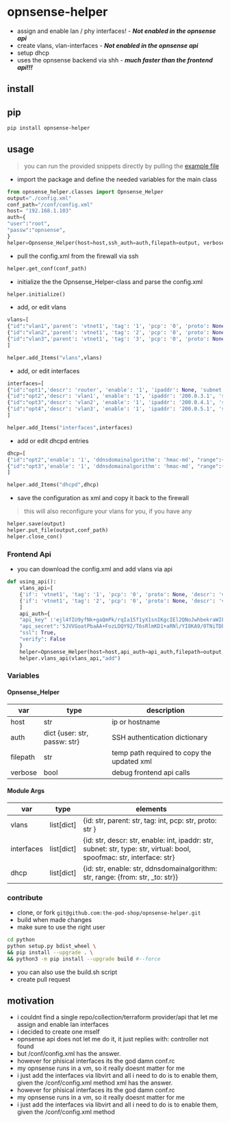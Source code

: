 # opnsense-helper
- assign and enable lan / phy interfaces! - ***Not enabled in the opnsense api***
- create vlans, vlan-interfaces - ***Not enabled in the opnsense api***
- setup dhcp
- uses the opnsense backend via shh - ***much faster than the frontend api!!!***
 
## install 
## pip
```bash
pip install opnsense-helper
```
## usage
> you can run the provided snippets directly by pulling the [example file](https://github.com/the-pod-shop/opnsense-helper/blob/main/python/examples/add_vlans.py)
* import the package and define the needed variables for the main class

```python
from opnsense_helper.classes import Opnsense_Helper
output="./config.xml"
conf_path="/conf/config.xml"
host= "192.168.1.103"
auth={
"user":"root",
"passw":"opnsense",
}
helper=Opnsense_Helper(host=host,ssh_auth=auth,filepath=output, verbose=False)
```

* pull the config.xml from the firewall via ssh

```python
helper.get_conf(conf_path)
```

* initialize the the Opnsense_Helper-class and parse the config.xml
```python
helper.initialize()
```
* add, or edit vlans
```python
vlans=[
{"id":"vlan1",'parent': 'vtnet1', 'tag': '1', 'pcp': '0', 'proto': None, 'descr': 'vlan1', 'vlanif': 'vlan0.1'},
{"id":"vlan2",'parent': 'vtnet1', 'tag': '2', 'pcp': '0', 'proto': None, 'descr': 'vlan2', 'vlanif': 'vlan0.2'},
{"id":"vlan3",'parent': 'vtnet1', 'tag': '3', 'pcp': '0', 'proto': None, 'descr': 'vlan3', 'vlanif': 'vlan0.3'}
]

helper.add_Items("vlans",vlans)
```

* add, or edit interfaces
```python
interfaces=[
{"id":"opt1",'descr': 'router', 'enable': '1', 'ipaddr': None, 'subnet': None, 'type': None, 'virtual': None, 'spoofmac': '00:00:00:00:02:01',"interface":"vtnet1"},
{"id":"opt2",'descr': 'vlan1', 'enable': '1', 'ipaddr': '200.0.3.1', 'subnet': '24', 'type': None, 'virtual': None, 'spoofmac': '00:00:00:00:00:01',"interface":"vlan0.1"},
{"id":"opt3",'descr': 'vlan2', 'enable': '1', 'ipaddr': '200.0.4.1', 'subnet': '24', 'type': None, 'virtual': None, 'spoofmac': '00:00:00:00:00:02', "interface":"vlan0.2"},
{"id":"opt4",'descr': 'vlan3', 'enable': '1', 'ipaddr': '200.0.5.1', 'subnet': '24', 'type': None, 'virtual': None, 'spoofmac': '00:00:00:00:00:03', "interface":"vlan0.3"}
]

helper.add_Items("interfaces",interfaces)
```
* add or edit dhcpd entries
```python
dhcp=[
{"id":"opt2",'enable': '1', 'ddnsdomainalgorithm': 'hmac-md', "range":{'from': '200.0.3.10', '_to': '200.0.3.100'}},
{"id":"opt3",'enable': '1', 'ddnsdomainalgorithm': 'hmac-md', "range":{'from': '200.0.4.10', '_to': '200.0.4.100'}}
]

helper.add_Items("dhcpd",dhcp)
```
* save the configuration as xml and copy it back to the firewall
> this will also reconfigure your vlans for you, if you have any 
```python
helper.save(output)
helper.put_file(output,conf_path)
helper.close_con()   
```

### Frontend Api
- you can download the config.xml and add vlans via api
```python 
def using_api():
    vlans_api=[
    {'if': 'vtnet1', 'tag': '1', 'pcp': '0', 'proto': None, 'descr': 'vlan1', 'vlanif': 'vlan0.1'},
    {'if': 'vtnet1', 'tag': '2', 'pcp': '0', 'proto': None, 'descr': 'vlan2', 'vlanif': 'vlan0.2'}
    ]
    api_auth={
    "api_key" :'ejl4fIU9yfNk+gaQmPk/rqIa15f1yX1snIKgcIEl2QNoJwhbekraWIE0ANRYceh9hey5IFGzlf3da4yJ',
    "api_secret":'5JVVGoatPbaAA+FozLDQY92/T6sRlmKD1+aRNl/YI8KA9/0TNiTDboLveqvd9FU8wFeDo3D3DY5wrUtF',
    "ssl": True,
    "verify": False
    }    
    helper=Opnsense_Helper(host=host,api_auth=api_auth,filepath=output, verbose=False)
    helper.vlans_api(vlans_api,"add")
```

### Variables
#### Opnsense_Helper
| var | type | description |
| --- | --- | --- | 
| host| str | ip or hostname |
| auth | dict {user: str, passw: str} | SSH authentication dictionary |
| filepath | str | temp path required to copy the updated xml |
| verbose | bool | debug frontend api calls |



#### Module Args
| var | type | elements |
| --- | --- | --- | 
| vlans | list[dict] | {id: str, parent: str, tag: int, pcp: str, proto: str } | None, descr: str, vlanif: str} |
| interfaces | list[dict] |  {id: str, descr: str, enable: int, ipaddr: str, subnet: str, type: str,  virtual: bool,  spoofmac: str, interface: str} |
| dhcp | list[dict] | {id: str, enable: str, ddnsdomainalgorithm: str, range: {from: str, _to: str}} |



### contribute
- clone, or fork `git@github.com:the-pod-shop/opnsense-helper.git`
- build when made changes
- make sure to use the right user
```bash
cd python
python setup.py bdist_wheel \
&& pip install --upgrade . \
&& python3 -m pip install --upgrade build #--force 
```
- you can also use the build.sh script
- create pull request

## motivation
- i couldnt find a single repo/collection/terraform provider/api that let me assign and enable lan interfaces
- i decided to create one mself
- opnsense api does not let me do it, it just replies with: controller not found
- but /conf/config.xml has the answer.
- however for phisical interfaces its the god damn conf.rc
- my opnsense runs in a vm, so it really doesnt matter for me
- i just add the interfaces via libvirt and all i need to do is to enable them, given the /conf/config.xml method
xml has the answer.
- however for phisical interfaces its the god damn conf.rc
- my opnsense runs in a vm, so it really doesnt matter for me
- i just add the interfaces via libvirt and all i need to do is to enable them, given the /conf/config.xml method
